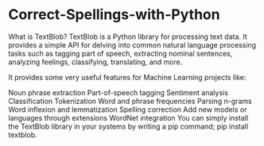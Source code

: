 # Correct-Spellings-with-Python

What is TextBlob?
TextBlob is a Python library for processing text data. It provides a simple API for delving into common natural language processing tasks such as tagging part of speech, extracting nominal sentences, analyzing feelings, classifying, translating, and more.

It provides some very useful features for Machine Learning projects like:

Noun phrase extraction
Part-of-speech tagging
Sentiment analysis
Classification
Tokenization
Word and phrase frequencies
Parsing
n-grams
Word inflexion and lemmatization
Spelling correction
Add new models or languages through extensions
WordNet integration
You can simply install the TextBlob library in your systems by writing a pip command; pip install textblob.

